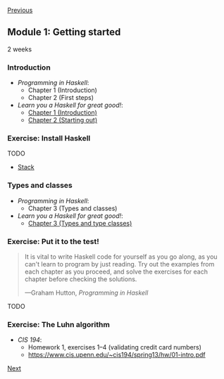 [Previous](/docs/README.md)

## Module 1: Getting started

2 weeks

### Introduction

* <cite>Programming in Haskell</cite>:
  - Chapter 1 (Introduction)
  - Chapter 2 (First steps)
* <cite>Learn you a Haskell for great good!</cite>:
  - [Chapter 1 (Introduction)](http://learnyouahaskell.com/introduction)
  - [Chapter 2 (Starting out)](http://learnyouahaskell.com/starting-out)

### Exercise: Install Haskell

TODO

- [Stack](https://haskellstack.org/)

### Types and classes

* <cite>Programming in Haskell</cite>:
  - Chapter 3 (Types and classes)
* <cite>Learn you a Haskell for great good!</cite>:
  - [Chapter 3 (Types and type classes)](http://learnyouahaskell.com/types-and-typeclasses)

### Exercise: Put it to the test!

<blockquote>
  <p>
    It is vital to write Haskell code for yourself as you go along, as you can't
learn to program by just reading. Try out the examples from each chapter as you
proceed, and solve the exercises for each chapter before checking the solutions.
  </p>
  <footer>—Graham Hutton, <cite>Programming in Haskell</cite></footer>
</blockquote>

TODO

### Exercise: The Luhn algorithm

* <cite>CIS 194</cite>:
  - Homework 1, exercises 1–4 (validating credit card numbers)
  - <https://www.cis.upenn.edu/~cis194/spring13/hw/01-intro.pdf>

[Next](/docs/modules/02.md)
